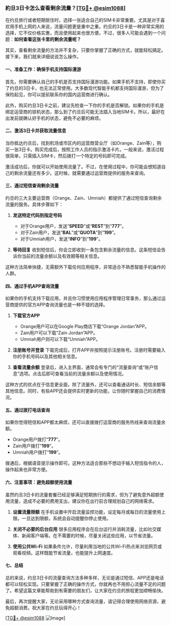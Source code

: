 ### 約旦3日卡怎么查看剩余流量？[[TG💪+ @esim1088](https://t.me/s/esim1088)]

在约旦旅行或者短期居住时，选择一张适合自己的SIM卡非常重要。尤其是对于喜欢用手机上网的人来说，流量问题更是重中之重。约旦的3日卡是一种非常实用的选择，它不仅价格实惠，而且使用起来也很方便。不过，很多人可能会遇到一个问题：**如何查看这张卡里的剩余流量呢？**

其实，查看剩余流量的方法并不复杂，只要你掌握了正确的方式，就能轻松搞定。接下来，我们就来详细说说怎么操作。

#### 一、准备工作：确保手机支持国际漫游

首先，你需要确认自己的手机是否支持国际漫游功能。如果手机不支持，即使你买了约旦的3日卡，也无法正常使用。大多数现代智能手机都支持国际漫游，但为了保险起见，你可以提前联系你的国内运营商进行确认。

此外，购买约旦3日卡之前，建议先检查一下你的手机是否解锁。如果你的手机是绑定运营商的锁机状态，那么到了约旦后可能无法插入当地SIM卡。所以，最好在出发前就确认好手机的状态，避免不必要的麻烦。

#### 二、激活3日卡并获取流量信息

当你抵达约旦后，找到机场或市区内的运营商营业厅（如Orange、Zain等），购买一张3日卡。购买完成后，按照工作人员的指示激活卡片。一般来说，激活过程很简单，只需插入SIM卡，然后拨打一个特定的号码即可完成。

激活成功后，你就可以开始使用流量了。不过，在使用过程中，你可能会想知道自己的剩余流量还有多少。这时候，就需要通过运营商提供的服务来查询。

#### 三、通过短信查询剩余流量

约旦的三大主要运营商（Orange、Zain、Umniah）都提供了通过短信查询剩余流量的服务。具体步骤如下：

1. **发送特定代码到指定号码**
   - 对于Orange用户，发送“**SPEED**”或“**REST**”到“**777**”。
   - 对于Zain用户，发送“**BAL**”或“**QUOTA**”到“**199**”。
   - 对于Umniah用户，发送“**INFO**”到“**199**”。

2. **等待回复**
   收到短信后，你会立即收到一条包含剩余流量的信息。这条短信会告诉你当前的流量余额以及有效期等相关信息。

这种方法简单快捷，无需额外下载任何应用程序，非常适合不熟悉智能手机操作的人群。

#### 四、通过手机APP查询流量

如果你的手机支持下载应用，并且你习惯使用应用程序管理日常事务，那么通过运营商提供的官方APP查询流量也是一种不错的选择。

1. **下载官方APP**
   - Orange用户可以在Google Play商店下载“Orange Jordan”APP。
   - Zain用户可以下载“Zain Jordan”APP。
   - Umniah用户则可以下载“Umniah”APP。

2. **注册账号并登录**
   下载完成后，打开APP并按照提示注册账号。注册时需要输入你的手机号码以及其他相关信息。

3. **查看流量余额**
   登录后，进入主界面，通常会有专门的“流量查询”或“账户信息”选项。点击后即可查看当前的流量余额以及使用情况。

这种方式的优点在于信息更全面，除了流量外，还可以查看通话时长、短信余额等其他信息。同时，有些APP还会提供实时更新的功能，让你随时掌握自己的消费情况。

#### 五、通过拨打电话查询

如果你觉得短信和APP都太麻烦，还可以直接拨打运营商的服务热线来查询流量余额。

- Orange用户拨打“**777**”。
- Zain用户拨打“**199**”。
- Umniah用户拨打“**199**”。

拨通后，根据语音提示操作即可。这种方法适合那些不想动手输入短信指令的人，操作起来也非常方便。

#### 六、注意事项：避免超额使用流量

虽然约旦3日卡的流量套餐已经足够满足短期旅行的需求，但为了避免意外超额使用流量，造成不必要的费用支出，建议你在出行前合理规划自己的网络需求。

1. **设置流量限额**
   在手机设置中开启流量监控功能，设定每月或每日的流量使用上限。一旦达到限额，系统会自动提醒你停止使用。

2. **关闭不必要的后台应用**
   很多应用程序会在后台运行并消耗流量，比如社交媒体、新闻客户端等。在不需要的时候，尽量关闭这些应用，以节省流量。

3. **使用公共Wi-Fi**
   如果条件允许，尽量利用当地的公共Wi-Fi热点来浏览网页或观看视频。这样既能节省流量，也能提升上网速度。

#### 七、总结

总的来说，约旦3日卡的流量查询方法多种多样，无论是通过短信、APP还是电话都可以轻松实现。只要掌握了正确的操作方式，你就再也不用担心流量不足的问题了。希望这篇文章能帮助到有需要的朋友们，让大家在约旦的旅程更加顺畅愉快。

最后，再次提醒大家，无论采用哪种方式查询流量，请记得合理使用网络资源，避免超额消费。祝大家在约旦玩得开心！

[[TG💪+ @esim1088](https://t.me/s/esim1088) ![Image](https://i.postimg.cc/4NQfJmqS/Snipaste-2025-05-13-00-14-12.png)]